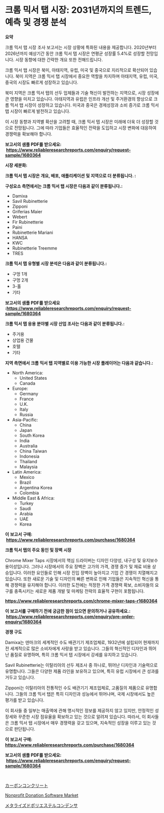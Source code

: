 <p><h1>크롬 믹서 탭 시장: 2031년까지의 트렌드, 예측 및 경쟁 분석</h1></p><p><strong>요약</strong></p>
<p><p>크롬 믹서 탭 시장 조사 보고서는 시장 상황에 특화된 내용을 제공합니다. 2020년부터 2026년까지 예상기간 동안 크롬 믹서 탭 시장은 연평균 성장률 5.4%로 성장할 전망입니다. 시장 동향에 대한 간략한 개요 또한 전해드립니다.</p><p>크롬 믹서 탭 시장은 북미, 아태지역, 유럽, 미국 및 중국으로 지리적으로 확산되어 있습니다. 북미 지역은 크롬 믹서 탭 시장에서 중요한 역할을 차지하며 아태지역, 유럽, 미국, 중국의 시장도 빠르게 성장하고 있습니다.</p><p>북미 지역은 크롬 믹서 탭의 선두 업체들과 기술 혁신이 발전하는 지역으로, 시장 성장에 큰 영향을 미치고 있습니다. 아태지역과 유럽은 인프라 개선 및 주거환경의 향상으로 크롬 믹서 탭 시장이 성장하고 있습니다. 미국과 중국은 경제성장과 소비 증가로 크롬 믹서 탭 시장이 빠르게 발전하고 있습니다.</p><p>이 시장 동향과 지역별 확산을 고려할 때, 크롬 믹서 탭 시장은 미래에 더욱 더 성장할 것으로 전망됩니다. 그에 따라 기업들은 효율적인 전략을 도입하고 시장 변화에 대응하여 경쟁력을 확보해야 합니다.</p></p>
<p><strong>보고서의 샘플 PDF를 받으세요: &nbsp;<a href="https://www.reliableresearchreports.com/enquiry/request-sample/1680364">https://www.reliableresearchreports.com/enquiry/request-sample/1680364</a></strong></p>
<p><strong>시장 세분화:</strong></p>
<p><strong> 크롬 믹서 탭 시장은 개요, 배포, 애플리케이션 및 지역으로 더 분류됩니다. :</strong></p>
<p><strong>구성요소 측면에서는 크롬 믹서 탭 시장은 다음과 같이 분류됩니다.:</strong></p>
<p><ul><li>Damixa</li><li>Savil Rubinetterie</li><li>Zipponi</li><li>Griferias Maier</li><li>Webert</li><li>Fir Rubinetterie</li><li>Paini</li><li>Rubinetterie Mariani</li><li>HANSA</li><li>KWC</li><li>Rubinetterie Treemme</li><li>TRES</li></ul></p>
<p><strong> 크롬 믹서 탭 유형별 시장 분석은 다음과 같이 분류됩니다.:</strong></p>
<p><ul><li>구멍 1개</li><li>구멍 2개</li><li>3-홀</li><li>기타</li></ul></p>
<p><strong>보고서의 샘플 PDF를 받으세요 :<a href="https://www.reliableresearchreports.com/enquiry/request-sample/1680364">https://www.reliableresearchreports.com/enquiry/request-sample/1680364</a></strong></p>
<p><strong> 크롬 믹서 탭 응용 분야별 시장 산업 조사는 다음과 같이 분류됩니다.:</strong></p>
<p><ul><li>주거용</li><li>상업용 건물</li><li>호텔</li><li>기타</li></ul></p>
<p><strong>지역 측면에서 크롬 믹서 탭 지역별로 이용 가능한 시장 플레이어는 다음과 같습니다.:</strong></p>
<p><ul>
    <li>
        North America:
        <ul>
            <li>United States</li>
            <li>Canada</li>
        </ul>
    </li>
    <li>
        Europe:
        <ul>
            <li>Germany</li>
            <li>France</li>
            <li>U.K.</li>
            <li>Italy</li>
            <li>Russia</li>
        </ul>
    </li>
    <li>
        Asia-Pacific:
        <ul>
            <li>China</li>
            <li>Japan</li>
            <li>South Korea</li>
            <li>India</li>
            <li>Australia</li>
            <li>China Taiwan</li>
            <li>Indonesia</li>
            <li>Thailand</li>
            <li>Malaysia</li>
        </ul>
    </li>
    <li>
        Latin America:
        <ul>
            <li>Mexico</li>
            <li>Brazil</li>
            <li>Argentina Korea</li>
            <li>Colombia</li>
        </ul>
    </li>
    <li>
        Middle East & Africa:
        <ul>
            <li>Turkey</li>
            <li>Saudi</li>
            <li>Arabia</li>
            <li>UAE</li>
            <li>Korea</li>
        </ul>
    </li>
    </ul></p>
<p><strong>이 보고서 구매: &nbsp;<a href="https://www.reliableresearchreports.com/purchase/1680364">https://www.reliableresearchreports.com/purchase/1680364</a></strong></p>
<p><strong>크롬 믹서 탭의 주요 동인 및 장벽 시장</strong></p>
<p><p>Chrome Mixer Taps 시장에서의 핵심 드라이버는 디자인 다양성, 내구성 및 유지보수 용이성입니다. 그러나 시장에서의 주요 장벽은 고가의 가격, 경쟁 증가 및 재료 비용 상승입니다. 이러한 요인들로 인해 시장 진입 장벽이 높아지고 기업 간 경쟁이 치열해지고 있습니다. 또한 새로운 기술 및 디자인의 빠른 변화로 인해 기업들은 지속적인 혁신을 통해 경쟁력을 유지해야 합니다. 이러한 도전에는 적정한 가격 경쟁력 확보, 소비자들의 요구를 충족시키는 새로운 제품 개발 및 마케팅 전략의 효율적 구현이 포함됩니다.</p></p>
<p><strong><a href="https://www.reliableresearchreports.com/chrome-mixer-taps-r1680364">https://www.reliableresearchreports.com/chrome-mixer-taps-r1680364</a></strong></p>
<p><strong>이 보고서를 구매하기 전에 궁금한 점이 있으면 문의하거나 공유하세요.: &nbsp;<a href="https://www.reliableresearchreports.com/enquiry/pre-order-enquiry/1680364">https://www.reliableresearchreports.com/enquiry/pre-order-enquiry/1680364</a></strong></p>
<p><strong>경쟁 구도</strong></p>
<p><p>Damixa는 덴마크의 세계적인 수도 배관기기 제조업체로, 1932년에 설립되어 현재까지 전 세계적으로 많은 소비자에게 사랑을 받고 있습니다. 그들의 혁신적인 디자인과 뛰어난 품질로 유명하며, 특히 크롬 믹서 탭 시장에서 강세를 유지하고 있습니다.</p><p>Savil Rubinetterie는 이탈리아의 선두 제조사 중 하나로, 뛰어난 디자인과 기술력으로 유명합니다. 그들은 다양한 제품 라인을 보유하고 있으며, 특히 유럽 시장에서 큰 성과를 거두고 있습니다.</p><p>Zipponi는 이탈리아의 전통적인 수도 배관기기 제조업체로, 고품질의 제품으로 유명합니다. 그들의 크롬 믹서 탭은 특히 디자인과 성능에서 뛰어나며, 국제 시장에서도 높은 평가를 받고 있습니다.</p><p>이 회사들 중 일부는 매출액에 관해 명시적인 정보를 제공하지 않고 있지만, 안정적인 성장세와 꾸준한 시장 점유율을 확보하고 있는 것으로 알려져 있습니다. 따라서, 이 회사들은 크롬 믹서 탭 시장에서 매우 경쟁력을 갖고 있으며, 지속적인 성장을 이루고 있는 것으로 판단됩니다.</p></p>
<p><strong>이 보고서 구매: &nbsp; <a href="https://www.reliableresearchreports.com/purchase/1680364">https://www.reliableresearchreports.com/purchase/1680364</a></strong></p>
<p><strong>보고서의 샘플 PDF를 받으세요: &nbsp;<a href="https://www.reliableresearchreports.com/enquiry/request-sample/1680364">https://www.reliableresearchreports.com/enquiry/request-sample/1680364</a></strong><strong></strong></p>
<p>&nbsp;</p>
<p><p><a href="https://github.com/oqxogxyvqe90775/Market-Research-Report-List-1/blob/main/463618626150.md">カーボンコンクリート</a></p><p><a href="https://github.com/PeterParrish5/Market-Research-Report-List-4/blob/main/nonprofit-donation-software-market.md">Nonprofit Donation Software Market</a></p><p><a href="https://github.com/oqxogxyvqe90775/Market-Research-Report-List-1/blob/main/627504337250.md">メタライズドポリエステルコンデンサ</a></p></p>